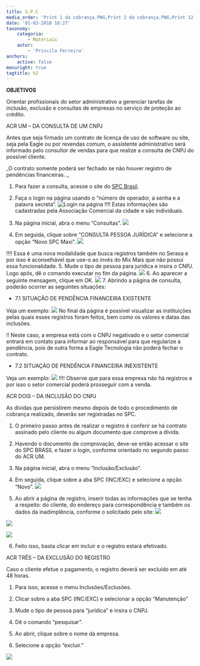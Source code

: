 ```yaml
---
title: S.P.C
media_order: 'Print 1 da cobrança.PNG,Print 2 da cobrança.PNG,Print 12 da cobrança.PNG,Print 13 da cobrança.PNG,Print 16 da cobrança.PNG,Print 15 da cobrança.PNG,Print 17 da cobrança.PNG,Print 4 da cobrança.PNG,Print 5 da cobrança.PNG,Print 6 da cobrança.png,Print 7 da cobrança.PNG,print 10 da cobrança.PNG'
date: '01-03-2018 18:27'
taxonomy:
    categoria:
        - Materiais
    autor:
        - 'Priscila Ferreira'
anchors:
    active: false
menuright: true
tagtitle: h2
---
```


**OBJETIVOS**

Orientar profissionais do setor administrativo a gerenciar tarefas de inclusão, exclusão e consultas de empresas no serviço de proteção ao crédito.

ACR UM – DA CONSULTA DE UM CNPJ 

Antes que seja firmado um contrato de licença de uso de software ou site, seja pela Eagle ou por revendas comum, o assistente administrativo será informado pelo consultor de vendas para que realize a consulta de CNPJ do possível cliente.

_O contrato somente poderá ser fechado se não houver registro de pendências financeiras. _

1.	Para fazer a consulta, acesse o site do [SPC Brasil](https://servicos.spc.org.br/spc/controleacesso/autenticacao/entry.action;jsessionid=hytntzsj969g_nodex52).

2.	Faça o login na página usando o “número de operador, a senha e a palavra secreta”.
![Login na página](Print%201%20da%20cobran%C3%A7a.PNG)
!!!! Estas informações são cadastradas pela Associação Comercial da cidade e são individuais.

3.	Na página inicial, abra o menu “Consultas”.
![](Print%202%20da%20cobran%C3%A7a.PNG)
4.	Em seguida, clique sobre “CONSULTA PESSOA JURÍDICA” e selecione a opção “Novo SPC Maxi”.
![](Print%2012%20da%20cobran%C3%A7a.PNG)
 
!!!! Essa é uma nova modalidade que busca registros também no Serasa e por isso é aconselhável que use-o ao invés do Mix Mais que não possui essa funcionalidade.
5.	Mude o tipo de pessoa para jurídica e insira o CNPJ. Logo após, dê o comando executar no fim da página.
![](Print%2013%20da%20cobran%C3%A7a.PNG)
6.	Ao aparecer a seguinte mensagem, clique em OK.
![](Print%2016%20da%20cobran%C3%A7a.PNG)
7.	Abrindo a página de consulta, poderão ocorrer as seguintes situações:


* 7.1	   SITUAÇÃO DE PENDÊNCIA FINANCEIRA EXISTENTE

Veja um exemplo:
![](Print%2015%20da%20cobran%C3%A7a.PNG)
No final da página é possível visualizar as instituições pelas quais esses registros foram feitos, bem como os valores e datas das inclusões.

!! Neste caso, a empresa está com o CNPJ negativado e o setor comercial entrará em contato para informar ao responsável para que regularize a pendência, pois de outra forma a Eagle Tecnologia não poderá fechar o contrato.

* 7.2 SITUAÇÃO DE PENDÊNCIA FINANCEIRA INEXISTENTE

Veja um exemplo:
![](Print%2017%20da%20cobran%C3%A7a.PNG)
!!!! Observe que para essa empresa não há registros e por isso o setor comercial poderá prosseguir com a venda.

ACR DOIS – DA INCLUSÃO DO CNPJ

As dívidas que persistirem mesmo depois de todo o procedimento de cobrança realizado, deverão ser registradas no SPC.
1.	O primeiro passo antes de realizar o registro é conferir se há contrato assinado pelo cliente ou algum documento que comprove a dívida.

2.	Havendo o documento de comprovação, deve-se então acessar o site do SPC BRASIL e fazer o login, conforme orientado no segundo passo do ACR UM.


3.	Na página inicial, abra o menu “Inclusão/Exclusão”.

4.	Em seguida, clique sobre a aba SPC (INC/EXC) e selecione a opção “Novo”.
![](Print%204%20da%20cobran%C3%A7a.PNG)

5.	Ao abrir a página de registro, inserir todas as informações que se tenha a respeito: do cliente, do endereço para correspondência e também os dados da inadimplência, conforme o solicitado pelo site:
![](Print%205%20da%20cobran%C3%A7a.PNG)

![](Print%206%20da%20cobran%C3%A7a.png)

![](Print%207%20da%20cobran%C3%A7a.PNG)

6. Feito isso, basta clicar em incluir e o registro estará efetivado.

ACR TRÊS – DA EXCLUSÃO DO REGISTRO 

Caso o cliente efetue o pagamento, o registro deverá ser excluído em até 48 horas. 

1.	Para isso, acesse o menu Inclusões/Exclusões.

2.	Clicar sobre a aba SPC (INC/EXC) e selecionar a opção “Manutenção” 

3.	Mude o tipo de pessoa para “jurídica” e insira o CNPJ.

4.	Dê o comando “pesquisar”.

5.	Ao abrir, clique sobre o nome da empresa.

6.	Selecione a opção “excluir.”


![](print%2010%20da%20cobran%C3%A7a.PNG)



